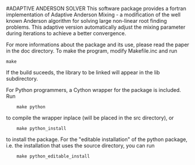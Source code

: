 #ADAPTIVE ANDERSON SOLVER
This software package provides a fortran implementation of
Adaptive Anderson Mixing - a modification of the well known
Anderson algorithm for solving large non-linear root finding
problems.
This adaptive version automatically adjust the mixing parameter
during iterations to achieve a better convergence.

For more informations about the package and its use, please read the paper
in the doc directory. To make the program, modify Makefile.inc
and run

    make

If the build suceeds, the library to be linked will appear in the lib subdirectory.

For Python programmers, a Cython wrapper for the package is included.
Run

		make python

to compile the wrapper inplace (will be placed in the src directory), or

		make python_install

to install the package. For the "editable installation" of the python package,
i.e. the installation that uses the source directory, you can run

		make python_editable_install

